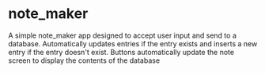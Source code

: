 # note_maker
A simple note_maker app designed to 
accept user input and send to a database.
Automatically updates entries if the entry exists 
and inserts a new entry if the entry doesn't exist.
Buttons automatically update the note screen to
display the contents of the database
